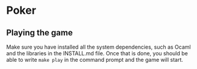 # Poker 

## Playing the game
Make sure you have installed all the system dependencies, such as Ocaml and the libraries in the INSTALL.md file. Once that is done, you should be able to write `make play` in the command prompt and the game will start.
